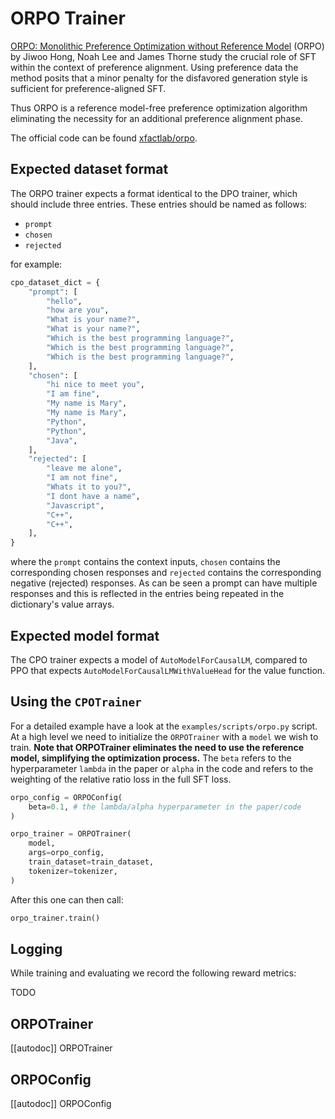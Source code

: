# ORPO Trainer

[ORPO: Monolithic Preference Optimization without Reference Model](https://arxiv.org/abs/2403.07691) (ORPO) by Jiwoo Hong, Noah Lee and James Thorne study the crucial role of SFT within the context of preference alignment. Using preference data the method 
posits that a minor penalty for the disfavored generation style is sufficient for preference-aligned SFT.

Thus ORPO is a reference model-free  preference optimization algorithm  eliminating the necessity for an additional preference alignment phase. 

The official code can be found [xfactlab/orpo](https://github.com/xfactlab/orpo).

## Expected dataset format

The ORPO trainer expects a format identical to the DPO trainer, which should include three entries. These entries should be named as follows:

- `prompt`
- `chosen`
- `rejected`

for example:

```py
cpo_dataset_dict = {
    "prompt": [
        "hello",
        "how are you",
        "What is your name?",
        "What is your name?",
        "Which is the best programming language?",
        "Which is the best programming language?",
        "Which is the best programming language?",
    ],
    "chosen": [
        "hi nice to meet you",
        "I am fine",
        "My name is Mary",
        "My name is Mary",
        "Python",
        "Python",
        "Java",
    ],
    "rejected": [
        "leave me alone",
        "I am not fine",
        "Whats it to you?",
        "I dont have a name",
        "Javascript",
        "C++",
        "C++",
    ],
}
```
where the `prompt` contains the context inputs, `chosen` contains the corresponding chosen responses and `rejected` contains the corresponding negative (rejected) responses. As can be seen a prompt can have multiple responses and this is reflected in the entries being repeated in the dictionary's value arrays.

## Expected model format
The CPO trainer expects a model of `AutoModelForCausalLM`, compared to PPO that expects `AutoModelForCausalLMWithValueHead` for the value function.

## Using the `CPOTrainer`
For a detailed example have a look at the `examples/scripts/orpo.py` script. At a high level we need to initialize the `ORPOTrainer` with a `model` we wish to train. **Note that ORPOTrainer eliminates the need to use the reference model, simplifying the optimization process.** The `beta` refers to the hyperparameter `lambda` in the paper or `alpha` in the code and refers to the weighting of the relative ratio loss in the full SFT loss.

```py
orpo_config = ORPOConfig(
    beta=0.1, # the lambda/alpha hyperparameter in the paper/code
)

orpo_trainer = ORPOTrainer(
    model,
    args=orpo_config,
    train_dataset=train_dataset,
    tokenizer=tokenizer,
)
```
After this one can then call:

```py
orpo_trainer.train()
```

## Logging

While training and evaluating we record the following reward metrics:

TODO

## ORPOTrainer

[[autodoc]] ORPOTrainer


## ORPOConfig

[[autodoc]] ORPOConfig
